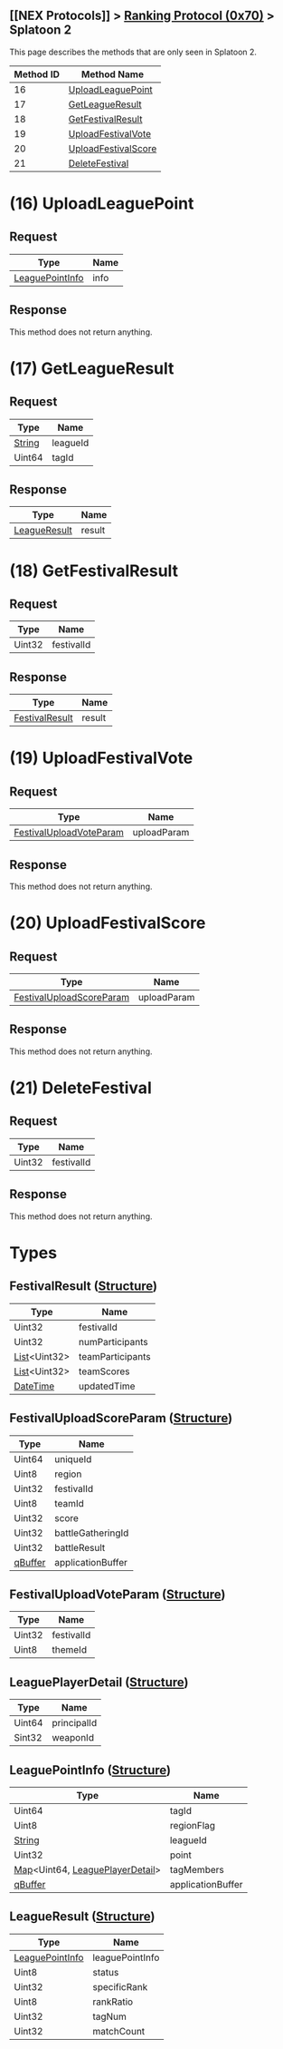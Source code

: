 ## [[NEX Protocols]] > [Ranking Protocol (0x70)](Ranking-Protocol) > Splatoon 2

This page describes the methods that are only seen in Splatoon 2.

| Method ID | Method Name |
| --- | --- |
| 16 | [UploadLeaguePoint](#16-uploadleaguepoint) |
| 17 | [GetLeagueResult](#17-getleagueresult) |
| 18 | [GetFestivalResult](#18-getfestivalresult) |
| 19 | [UploadFestivalVote](#19-uploadfestivalvote) |
| 20 | [UploadFestivalScore](#20-uploadfestivalscore) |
| 21 | [DeleteFestival](#21-deletefestival) |

# (16) UploadLeaguePoint
## Request
| Type | Name |
| --- | --- |
| [LeaguePointInfo] | info |

## Response
This method does not return anything.

# (17) GetLeagueResult
## Request
| Type | Name |
| --- | --- |
| [String] | leagueId |
| Uint64 | tagId |

## Response
| Type | Name |
| --- | --- |
| [LeagueResult] | result |

# (18) GetFestivalResult
## Request
| Type | Name |
| --- | --- |
| Uint32 | festivalId |

## Response
| Type | Name |
| --- | --- |
| [FestivalResult] | result |

# (19) UploadFestivalVote
## Request
| Type | Name |
| --- | --- |
| [FestivalUploadVoteParam] | uploadParam |

## Response
This method does not return anything.

# (20) UploadFestivalScore
## Request
| Type | Name |
| --- | --- |
| [FestivalUploadScoreParam] | uploadParam |

## Response
This method does not return anything.

# (21) DeleteFestival
## Request
| Type | Name |
| --- | --- |
| Uint32 | festivalId |

## Response
This method does not return anything.

# Types
## FestivalResult ([Structure])
| Type | Name |
| --- | --- |
| Uint32 | festivalId |
| Uint32 | numParticipants |
| [List]&lt;Uint32&gt; | teamParticipants |
| [List]&lt;Uint32&gt; | teamScores |
| [DateTime] | updatedTime |

## FestivalUploadScoreParam ([Structure])
| Type | Name |
| --- | --- |
| Uint64 | uniqueId |
| Uint8 | region |
| Uint32 | festivalId |
| Uint8 | teamId |
| Uint32 | score |
| Uint32 | battleGatheringId |
| Uint32 | battleResult |
| [qBuffer] | applicationBuffer |

## FestivalUploadVoteParam ([Structure])
| Type | Name |
| --- | --- |
| Uint32 | festivalId |
| Uint8 | themeId |

## LeaguePlayerDetail ([Structure])
| Type | Name |
| --- | --- |
| Uint64 | principalId |
| Sint32 | weaponId |

## LeaguePointInfo ([Structure])
| Type | Name |
| --- | --- |
| Uint64 | tagId |
| Uint8 | regionFlag |
| [String] | leagueId |
| Uint32 | point |
| [Map]&lt;Uint64, [LeaguePlayerDetail]&gt; | tagMembers |
| [qBuffer] | applicationBuffer |

## LeagueResult ([Structure])
| Type | Name |
| --- | --- |
| [LeaguePointInfo] | leaguePointInfo |
| Uint8 | status |
| Uint32 | specificRank |
| Uint8 | rankRatio |
| Uint32 | tagNum |
| Uint32 | matchCount |

[Result]: NEX-Common-Types#result
[String]: NEX-Common-Types#string
[Buffer]: NEX-Common-Types#buffer
[qBuffer]: NEX-Common-Types#qbuffer
[List]: NEX-Common-Types#list
[Map]: NEX-Common-Types#map
[DateTime]: NEX-Common-Types#date-time
[Structure]: NEX-Common-Types#structure
[Data]: NEX-Common-Types#any-data-holder

[RankingScoreData]: #rankingscoredata-structure
[RankingChangeAttributesParam]: #rankingchangeattributesparam-structure
[RankingOrderParam]: #rankingorderparam-structure
[RankingResult]: #rankingresult-structure
[RankingStats]: #rankingstats-structure
[RankingCachedResult]: #rankingcachedresult-structure
[LeaguePointInfo]: #leaguepointinfo-structure
[LeagueResult]: #leagueresult-structure
[FestivalResult]: #festivalresult-structure
[FestivalUploadVoteParam]: #festivaluploadvoteparam-structure
[FestivalUploadScoreParam]: #festivaluploadscoreparam-structure
[RankingRankData]: #rankingrankdata-structure
[LeaguePlayerDetail]: #leagueplayerdetail-structure